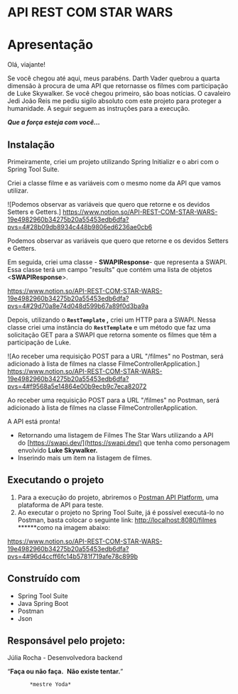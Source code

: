 # API REST COM STAR WARS

# Apresentação

Olá, viajante!

Se você chegou até aqui, meus parabéns. Darth Vader quebrou a quarta dimensão à procura de uma API que retornasse os filmes com participação de Luke Skywalker. Se você chegou primeiro, são boas notícias. O cavaleiro Jedi João Reis me pediu sigilo absoluto com este projeto para proteger a humanidade. A seguir seguem as instruções para a execução.

***Que a força esteja com você…***

## Instalação

Primeiramente, criei um projeto utilizando Spring Initializr e o abri com o Spring Tool Suite.

Criei a classe filme e as variáveis com o mesmo nome da API que vamos utilizar.

![Podemos observar as variáveis que quero que retorne e os devidos Setters e Getters.] https://www.notion.so/API-REST-COM-STAR-WARS-19e4982960b34275b20a55453edb6dfa?pvs=4#28b09db8934c448b9806ed6236ae0cb6

Podemos observar as variáveis que quero que retorne e os devidos Setters e Getters.

Em seguida, criei uma classe - **SWAPIResponse**-  que representa a SWAPI. Essa classe terá um campo "results" que contém uma lista de objetos <**SWAPIResponse**>. 

https://www.notion.so/API-REST-COM-STAR-WARS-19e4982960b34275b20a55453edb6dfa?pvs=4#29d70a8e74d048d599b67a89f0d3ba9a

Depois, utilizando o **`RestTemplate` ,** criei um HTTP para a SWAPI. Nessa classe criei uma instância do **`RestTemplate`** e um método que faz uma solicitação GET para a SWAPI que retorna somente os filmes que têm a participação de Luke.

![Ao receber uma requisição POST para a URL "/filmes" no Postman, será adicionado à lista de filmes na classe FilmeControllerApplication.] https://www.notion.so/API-REST-COM-STAR-WARS-19e4982960b34275b20a55453edb6dfa?pvs=4#f9568a5e14864e00b9ecb9c7eca82072

Ao receber uma requisição POST para a URL "/filmes" no Postman, será adicionado à lista de filmes na classe FilmeControllerApplication.

A API está pronta!

- Retornando uma listagem de Filmes The Star Wars utilizando a API do [https://swapi.dev/](https://swapi.dev/) que tenha como personagem envolvido **Luke Skywalker.**
- Inserindo mais um item na listagem de filmes.

## Executando o projeto

1. Para a execução do projeto, abriremos o [Postman API Platform](https://www.postman.com/), uma plataforma de API para teste.
2. Ao executar o projeto no Spring Tool Suite, já é possível executá-lo no Postman, basta colocar o seguinte link: [http://localhost:8080/filmes](http://localhost:8080/filmes) ******como na imagem abaixo:

https://www.notion.so/API-REST-COM-STAR-WARS-19e4982960b34275b20a55453edb6dfa?pvs=4#96d4ccff6fc14b5781f719afe78c899b

## Construído com

- Spring Tool Suite
- Java Spring Boot
- Postman
- Json

## Responsável pelo projeto:

Júlia Rocha - Desenvolvedora backend

“**Faça ou não faça.**
 **Não existe tentar.**”

           *mestre Yoda*
